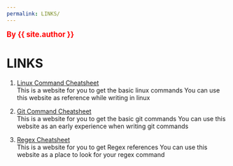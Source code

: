 ```yaml
---
permalink: LINKS/
---
```

<span style="color:red; font-weight:bold; font-size:larger;">By {{ site.author }}</span>

# LINKS

1. [Linux Command Cheatsheet](https://www.pcwdld.com/linux-commands-cheat-sheet)<br>
This is a website for you to get the basic linux commands
You can use this website as reference while writing in linux

2. [Git Command Cheatsheet](https://education.github.com/git-cheat-sheet-education.pdf)<br>
This is a website for you to get the basic git commands
You can use this website as an early experience when writing git commands

3. [Regex Cheatsheet](https://docs.linuxfoundation.org/v2/security-service/manage-false-positives/regular-expressions-cheat-sheet)<br>
This is a website for you to get Regex references
You can use this website as a place to look for your regex command
